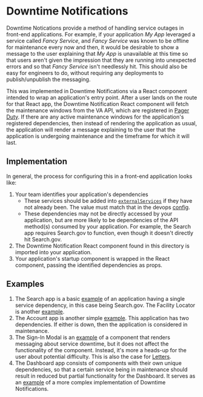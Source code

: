 # Downtime Notifications
Downtime Notications provide a method of handling service outages in front-end applications. For example, if your application _My App_ leveraged a service called _Fancy Service_, and _Fancy Service_ was known to be offline for maintenance every now and then, it would be desirable to show a message to the user explaining that _My App_ is unavailable at this time so that users aren't given the impression that they are running into unexpected errors and so that _Fancy Service_ isn't needlessly hit. This should also be easy for engineers to do, without requiring any deployments to publish/unpublish the messaging.

This was implemented in Downtime Notifications via a React component intended to wrap an application's entry point. After a user lands on the route for that React app, the Downtime Notification React component will fetch the maintenance windows from the VA API, which are registered in [Pager Duty](https://dsva.pagerduty.com/maintenance_windows). If there are any active maintenance windows for the application's registered dependencies, then instead of rendering the application as usual, the application will render a message explaining to the user that the application is undergoing maintenance and the timeframe for which it will last.

## Implementation
In general, the process for configuring this in a front-end application looks like:

1. Your team identifies your application's dependencies
    - These services should be added into [`externalServices`](https://github.com/department-of-veterans-affairs/vets-website/blob/90152b7cdf5b53d6650b44fed832995dbf7660cb/src/platform/monitoring/DowntimeNotification/config/externalServices.js) if they have not already been. The value must match that in the devops [config](https://github.com/department-of-veterans-affairs/devops/blob/a4b5432061ae60a4f77952bbe5f668a1355ee007/ansible/deployment/config/vets-api/prod-settings.local.yml.j2#L232).
    - These dependencies may not be directly accessed by your application, but are more likely to be dependencies of the API method(s) consumed by your application. For example, the Search app requires Search.gov to function, even though it doesn't directly hit Search.gov.
2. The Downtime Notification React component found in this directory is imported into your application.
3. Your application's startup component is wrapped in the React component, passing the identified dependencies as props.

## Examples
1. The Search app is a basic [example](https://github.com/department-of-veterans-affairs/vets-website/blob/90152b7cdf5b53d6650b44fed832995dbf7660cb/src/applications/search/containers/SearchApp.jsx#L301) of an application having a single service dependency, in this case being Search.gov. The Facility Locator is another [example](https://github.com/department-of-veterans-affairs/vets-website/blob/90152b7cdf5b53d6650b44fed832995dbf7660cb/src/applications/facility-locator/containers/FacilityLocatorApp.jsx#L74).
2. The Account app is another simple [example](https://github.com/department-of-veterans-affairs/vets-website/blob/90152b7cdf5b53d6650b44fed832995dbf7660cb/src/applications/personalization/account/containers/AccountApp.jsx#L23). This application has two dependencies. If either is down, then the application is considered in maintenance.
3. The Sign-In Modal is an [example](https://github.com/department-of-veterans-affairs/vets-website/blob/90152b7cdf5b53d6650b44fed832995dbf7660cb/src/platform/user/authentication/components/SignInModal.jsx#L74) of a component that renders messaging about service downtime, but it does not affect the functionality of the component. Instead, it's more a heads-up for the user about potential difficulty. This is also the case for [Letters](https://github.com/department-of-veterans-affairs/vets-website/blob/90152b7cdf5b53d6650b44fed832995dbf7660cb/src/applications/letters/containers/LettersApp.jsx#L63).
4. The Dashboard app consists of components with their own unique dependencies, so that a certain service being in maintenance should result in reduced but partial functionality for the Dashboard. It serves as an [example](https://github.com/department-of-veterans-affairs/vets-website/blob/90152b7cdf5b53d6650b44fed832995dbf7660cb/src/applications/personalization/dashboard/containers/DashboardApp.jsx#L398) of a more complex implementation of Downtime Notifications.
